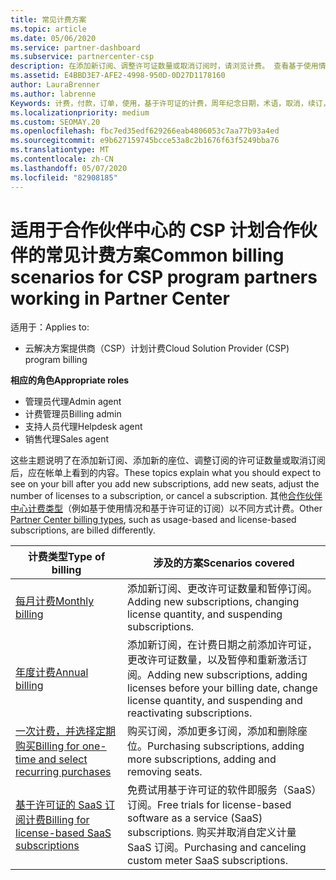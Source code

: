 ```yaml
---
title: 常见计费方案
ms.topic: article
ms.date: 05/06/2020
ms.service: partner-dashboard
ms.subservice: partnercenter-csp
description: 在添加新订阅、调整许可证数量或取消订阅时，请浏览计费。 查看基于使用情况和许可证的订阅的不同之处。
ms.assetid: E4BBD3E7-AFE2-4998-950D-0D27D1178160
author: LauraBrenner
ms.author: labrenne
Keywords: 计费，付款，订单，使用，基于许可证的计费，周年纪念日期，术语，取消，续订，价格公式，协调文件，侦测文件
ms.localizationpriority: medium
ms.custom: SEOMAY.20
ms.openlocfilehash: fbc7ed35edf629266eab4806053c7aa77b93a4ed
ms.sourcegitcommit: e9b627159745bcce53a8c2b1676f63f5249bba76
ms.translationtype: MT
ms.contentlocale: zh-CN
ms.lasthandoff: 05/07/2020
ms.locfileid: "82908185"
---
```

# <a name="common-billing-scenarios-for-csp-program-partners-working-in-partner-center"></a><span data-ttu-id="7eeff-105">适用于合作伙伴中心的 CSP 计划合作伙伴的常见计费方案</span><span class="sxs-lookup"><span data-stu-id="7eeff-105">Common billing scenarios for CSP program partners working in Partner Center</span></span>

<span data-ttu-id="7eeff-106">适用于：</span><span class="sxs-lookup"><span data-stu-id="7eeff-106">Applies to:</span></span>

- <span data-ttu-id="7eeff-107">云解决方案提供商（CSP）计划计费</span><span class="sxs-lookup"><span data-stu-id="7eeff-107">Cloud Solution Provider (CSP) program billing</span></span>

<span data-ttu-id="7eeff-108">**相应的角色**</span><span class="sxs-lookup"><span data-stu-id="7eeff-108">**Appropriate roles**</span></span>

- <span data-ttu-id="7eeff-109">管理员代理</span><span class="sxs-lookup"><span data-stu-id="7eeff-109">Admin agent</span></span>
- <span data-ttu-id="7eeff-110">计费管理员</span><span class="sxs-lookup"><span data-stu-id="7eeff-110">Billing admin</span></span>
- <span data-ttu-id="7eeff-111">支持人员代理</span><span class="sxs-lookup"><span data-stu-id="7eeff-111">Helpdesk agent</span></span>
- <span data-ttu-id="7eeff-112">销售代理</span><span class="sxs-lookup"><span data-stu-id="7eeff-112">Sales agent</span></span>

<span data-ttu-id="7eeff-113">这些主题说明了在添加新订阅、添加新的座位、调整订阅的许可证数量或取消订阅后，应在帐单上看到的内容。</span><span class="sxs-lookup"><span data-stu-id="7eeff-113">These topics explain what you should expect to see on your bill after you add new subscriptions, add new seats, adjust the number of licenses to a subscription, or cancel a subscription.</span></span> <span data-ttu-id="7eeff-114">其他[合作伙伴中心计费类型](billing-different-types.md)（例如基于使用情况和基于许可证的订阅）以不同方式计费。</span><span class="sxs-lookup"><span data-stu-id="7eeff-114">Other [Partner Center billing types](billing-different-types.md), such as usage-based and license-based subscriptions, are billed differently.</span></span>

| <span data-ttu-id="7eeff-115">计费类型</span><span class="sxs-lookup"><span data-stu-id="7eeff-115">Type of billing</span></span> | <span data-ttu-id="7eeff-116">涉及的方案</span><span class="sxs-lookup"><span data-stu-id="7eeff-116">Scenarios covered</span></span> |
| --------------- | ----------------- |
| [<span data-ttu-id="7eeff-117">每月计费</span><span class="sxs-lookup"><span data-stu-id="7eeff-117">Monthly billing</span></span>](common-billing-scenarios-monthly.md) | <span data-ttu-id="7eeff-118">添加新订阅、更改许可证数量和暂停订阅。</span><span class="sxs-lookup"><span data-stu-id="7eeff-118">Adding new subscriptions, changing license quantity, and suspending subscriptions.</span></span> |
| [<span data-ttu-id="7eeff-119">年度计费</span><span class="sxs-lookup"><span data-stu-id="7eeff-119">Annual billing</span></span>](common-billing-scenarios-annual.md) | <span data-ttu-id="7eeff-120">添加新订阅，在计费日期之前添加许可证，更改许可证数量，以及暂停和重新激活订阅。</span><span class="sxs-lookup"><span data-stu-id="7eeff-120">Adding new subscriptions, adding licenses before your billing date, change license quantity, and suspending and reactivating subscriptions.</span></span> |
| [<span data-ttu-id="7eeff-121">一次计费，并选择定期购买</span><span class="sxs-lookup"><span data-stu-id="7eeff-121">Billing for one-time and select recurring purchases</span></span>](common-billing-scenarios-onetime-recurring.md) | <span data-ttu-id="7eeff-122">购买订阅，添加更多订阅，添加和删除座位。</span><span class="sxs-lookup"><span data-stu-id="7eeff-122">Purchasing subscriptions, adding more subscriptions, adding and removing seats.</span></span> |
| [<span data-ttu-id="7eeff-123">基于许可证的 SaaS 订阅计费</span><span class="sxs-lookup"><span data-stu-id="7eeff-123">Billing for license-based SaaS subscriptions</span></span>](common-billing-scenarios-saas.md) | <span data-ttu-id="7eeff-124">免费试用基于许可证的软件即服务（SaaS）订阅。</span><span class="sxs-lookup"><span data-stu-id="7eeff-124">Free trials for license-based software as a service (SaaS) subscriptions.</span></span> <span data-ttu-id="7eeff-125">购买并取消自定义计量 SaaS 订阅。</span><span class="sxs-lookup"><span data-stu-id="7eeff-125">Purchasing and canceling custom meter SaaS subscriptions.</span></span> |
